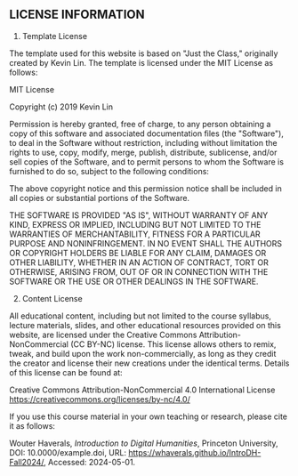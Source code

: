 LICENSE INFORMATION
-------------------

1. Template License

The template used for this website is based on "Just the Class," originally created by Kevin Lin. The template is licensed under the MIT License as follows:

MIT License

Copyright (c) 2019 Kevin Lin

Permission is hereby granted, free of charge, to any person obtaining a copy
of this software and associated documentation files (the "Software"), to deal
in the Software without restriction, including without limitation the rights
to use, copy, modify, merge, publish, distribute, sublicense, and/or sell
copies of the Software, and to permit persons to whom the Software is
furnished to do so, subject to the following conditions:

The above copyright notice and this permission notice shall be included in all
copies or substantial portions of the Software.

THE SOFTWARE IS PROVIDED "AS IS", WITHOUT WARRANTY OF ANY KIND, EXPRESS OR
IMPLIED, INCLUDING BUT NOT LIMITED TO THE WARRANTIES OF MERCHANTABILITY,
FITNESS FOR A PARTICULAR PURPOSE AND NONINFRINGEMENT. IN NO EVENT SHALL THE
AUTHORS OR COPYRIGHT HOLDERS BE LIABLE FOR ANY CLAIM, DAMAGES OR OTHER
LIABILITY, WHETHER IN AN ACTION OF CONTRACT, TORT OR OTHERWISE, ARISING FROM,
OUT OF OR IN CONNECTION WITH THE SOFTWARE OR THE USE OR OTHER DEALINGS IN THE
SOFTWARE.

2. Content License

All educational content, including but not limited to the course syllabus, lecture materials, slides, and other educational resources provided on this website, are licensed under the Creative Commons Attribution-NonCommercial (CC BY-NC) license. This license allows others to remix, tweak, and build upon the work non-commercially, as long as they credit the creator and license their new creations under the identical terms. Details of this license can be found at:

Creative Commons Attribution-NonCommercial 4.0 International License
https://creativecommons.org/licenses/by-nc/4.0/

If you use this course material in your own teaching or research, please cite it as follows:

Wouter Haverals, _Introduction to Digital Humanities_, Princeton University, DOI: 10.0000/example.doi, URL: https://whaverals.github.io/IntroDH-Fall2024/, Accessed: 2024-05-01.